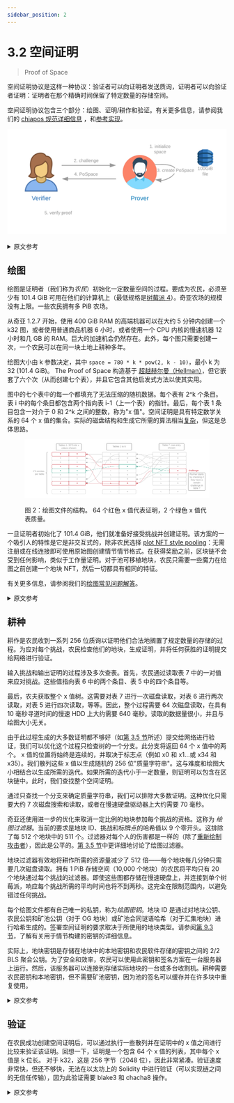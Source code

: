 ```yaml
---
sidebar_position: 2
---
```


# 3.2 空间证明

> Proof of Space

空间证明协议是这样一种协议：验证者可以向证明者发送质询，证明者可以向验证者证明：证明者在那个精确时间保留了特定数量的存储空间。

空间证明协议包含三个部分：绘图、证明/耕作和验证。有关更多信息，请参阅我们的 [chiapos 规范详细信息](https://www.chia.net/assets/Chia_Proof_of_Space_Construction_v1.1.pdf) ，和[参考实现](https://github.com/Chia-Network/chiapos)。

![chia-architecture](/img/pospace.png)

<details>
<summary>原文参考</summary>

A proof of space protocol is one in which:

- A Verifier can send a challenge to a Prover, and
- The Prover can demonstrate to the verifier that the Prover is reserving a specific amount of storage space at that precise time.

The proof of space protocol has three components: plotting, proving/farming, and verifying.For more info, see our [Details of the chiapos specification](https://www.chia.net/assets/Chia_Proof_of_Space_Construction_v1.1.pdf), and [reference implementation](https://github.com/Chia-Network/chiapos).

![chia-architecture](/img/pospace.png)

</details>

## 绘图

绘图是证明者（我们称为*农民*）初始化一定数量空间的过程。要成为农民，必须至少有 101.4 GiB 可用在他们的计算机上（最低规格是[树莓派 4](https://github.com/Chia-Network/chia-blockchain/wiki/Raspberry-Pi 'Running Chia on a Raspberry Pi 4')）。奇亚农场的规模没有上限。一些农民拥有多 PiB 农场。

从奇亚 1.2.7 开始，使用 400 GiB RAM 的高端机器可以在大约 5 分钟内创建一个 k32 图，或者使用普通商品机器 6 小时，或者使用一个 CPU 内核的慢速机器 12 小时和几 GB 的 RAM。巨大的加速机会仍然存在。此外，每个图只需要创建一次，一个农民可以在同一块土地上耕种多年。

绘图大小由 k 参数决定，其中 `space = 780 * k * pow(2, k - 10)`，最小 k 为 32 (101.4 GiB)。 The Proof of Space 构造基于 [超越赫尔曼（Hellman）](https://eprint.iacr.org/2017/893.pdf "Beyond Hellman's Time-Memory Trade Offs with Applications to Proofs of Space")，但它嵌套了六个次（从而创建七个表），并且它包含其他启发式方法以使其实用。

图中的七个表中的每一个都填充了无法压缩的随机数据。每个表有 2^k 个条目。表 i 中的每个条目都包含两个指向表 i-1（上一个表）的指针。最后，每个表 1 条目包含一对介于 0 和 2^k 之间的整数，称为"x 值"。空间证明是具有特定数学关系的 64 个 x 值的集合。实际的磁盘结构和生成它所需的算法相当[复杂](https://www.chia.net/assets/Chia_Proof_of_Space_Construction_v1.1.pdf)，但这是总体思路。

<figure>

![chia-architecture](/img/plot.png)

<figcaption>
图 2：绘图文件的结构。 64 个红色 x 值代表证明，2 个绿色 x 值代表质量。
</figcaption>
</figure>

一旦证明者初始化了 101.4 GiB，他们就准备好接受挑战并创建证明。该方案的一个吸引人的特性是它是非交互式的，除非农民选择 [plot NFT style pooling](/architecture/p2p-system#pools)：无需注册或在线连接即可使用原始图创建情节情节格式。在获得奖励之前，区块链不会受到任何影响，类似于工作量证明。对于池可移植地块，农民只需要一些魔力在绘图之前创建一个地块 NFT，然后一切都具有相同的特征。

有关更多信息，请参阅我们的[绘图常见问题解答](https://github.com/Chia-Network/chia-blockchain/wiki/FAQ#plotting 'Chia plotting FAQ')。

<details>
<summary>原文参考</summary>

- ## Plotting

Plotting is the process by which a Prover, who we refer to as a _farmer_, initializes a certain amount of space. To become a farmer, one must have at least 101.4 GiB available to reserve on their computer (the minimum spec is a [Raspberry Pi 4](https://github.com/Chia-Network/chia-blockchain/wiki/Raspberry-Pi 'Running Chia on a Raspberry Pi 4')). There is no upper limit to the size of a Chia farm. Several farmers have multi-PiB farms.

As of Chia 1.2.7, a k32 plot can be created in around five minutes with a high-end machine with 400 GiB of RAM, or six hours with a normal commodity machine, or 12 hours with a slow machine using one CPU core and a few GB of RAM. Opportunities still remain for huge speedups. Furthermore, each plot only needs to be created once; a farmer can farm with the same plots for many years.

Plot sizes are determined by a k parameter, where `space = 780 * k * pow(2, k - 10)`, with a minimum k of 32 (101.4 GiB). The Proof of Space construction is based on [Beyond Hellman](https://eprint.iacr.org/2017/893.pdf "Beyond Hellman's Time-Memory Trade Offs with Applications to Proofs of Space"), but it is nested six times (thereby creating seven tables), and it contains other heuristics to make it practical.

Each of the seven tables in a plot is filled with random-looking data that cannot be compressed. Each table has 2^k entries. Each entry in table i contains two pointers to table i-1 (the previous table). Finally, each table-1 entry contains a pair of integers between 0 and 2^k, called "x-values." A proof of space is a collection of 64 x-values that have a certain mathematical relationship. The actual on-disk structure and the algorithm required to generate it are quite [complicated](https://www.chia.net/assets/Chia_Proof_of_Space_Construction_v1.1.pdf), but this is the general idea.

<figure>

![chia-architecture](/img/plot.png)

<figcaption>
Figure 2: Structure of a plot file. The 64 red x-values represent the proof, the 2 green x-values represent the quality.
</figcaption>
</figure>

Once the Prover has initialized 101.4 GiB, they are ready to receive a challenge and create a proof. One attractive property of this scheme is that it is non-interactive unless the farmer chooses [plot NFT style pooling](/architecture/p2p-system#pools): no registration or online connection is required to create a plot using the original plot format. Nothing hits the blockchain until a reward is won, similar to PoW. For pool portable plots, a farmer only needs a few mojos to create a plot NFT before plotting and then everything has the same characteristics from there.

See our [plotting FAQ](https://github.com/Chia-Network/chia-blockchain/wiki/FAQ#plotting 'Chia plotting FAQ') for more info.

</details>

## 耕种

耕作是农民收到一系列 256 位质询以证明他们合法地搁置了规定数量的存储的过程。为应对每个挑战，农民检查他们的地块，生成证明，并将任何获胜的证明提交给网络进行验证。

输入挑战和输出证明的过程涉及多次查表。首先，农民通过读取表 7 中的一对值来应对挑战。这些值指向表 6 中的两个条目、表 5 中的四个条目等。

最后，农夫获取整个 x 值树。这需要对表 7 进行一次磁盘读取，对表 6 进行两次读取，对表 5 进行四次读取，等等。因此，整个过程需要 64 次磁盘读取，在具有 10 毫秒寻道时间的慢速 HDD 上大约需要 640 毫秒。读取的数据量很小，并且与绘图大小无关。

由于此过程生成的大多数证明都不够好（如[第 3.5 节](/consensus/signage_points_and_infusion_points 'Section 3.5: Signage Points and Infusion Points')所述）提交给网络进行验证，我们可以优化这个过程只检查树的一个分支。此分支将返回 64 个 x 值中的两个。 x 值的位置将始终是连续的，并取决于标志点（例如 x0 和 x1...或 x34 和 x35）。我们散列这些 x 值以生成随机的 256 位"质量字符串"。这与难度和绘图大小相结合以生成所需的迭代。如果所需的迭代小于一定数量，则证明可以包含在区块链中。此时，我们查找整个空间证明。

通过只查找一个分支来确定质量字符串，我们可以排除大多数证明。这种优化只需要大约 7 次磁盘搜索和读取，或者在慢速硬盘驱动器上大约需要 70 毫秒。

奇亚还使用进一步的优化来取消一定比例的地块参加每个挑战的资格。这称为 _绘图过滤器_。当前的要求是地块 ID、挑战和标牌点的哈希值以 9 个零开头。这排除了每 512 个地块中的 511 个。过滤器对每个人的伤害都是一样的（除了[重新绘制攻击者](/consensus/attacks_and_countermeasures#short-range-replotting-attack 'Section 3.14: Short Range Replotting Attack')），因此是公平的。[第 3.5 节](/consensus/signage_points_and_infusion_points 'Section 3.5: Signage Points and Infusion Points')中更详细地讨论了绘图过滤器。

地块过滤器有效地将耕作所需的资源量减少了 512 倍——每个地块每几分钟只需要几次磁盘读取。拥有 1 PiB 存储空间（10,000 个地块）的农民将平均只有 20 个地块通过每个挑战的过滤器。即使这些图都存储在慢速硬盘上，并连接到单个树莓派，响应每个挑战所需的平均时间也将不到两秒。这完全在限制范围内，以避免错过任何挑战。

每个绘图文件都有自己唯一的私钥，称为*绘图密钥*。地块 ID 是通过对地块公钥、农民公钥和矿池公钥（对于 OG 地块）或矿池合同谜语哈希（对于汇集地块）进行哈希生成的。签署空间证明的要求取决于所使用的地块类型。请参阅[第 9.3 节](/keys/plot_public_keys 'Section 9.3: Public Plot Keys')，了解有关用于情节构建的密钥的详细信息。

实际上，地块密钥是存储在地块中的本地密钥和农民软件存储的密钥之间的 2/2 BLS 聚合公钥。为了安全和效率，农民可以使用此密钥和签名方案在一台服务器上运行。然后，该服务器可以连接到存储实际地块的一台或多台收割机。耕种需要农民密钥和本地密钥，但不需要矿池密钥，因为池的签名可以缓存并在许多块中重复使用。

<details>
<summary>原文参考</summary>

- ## Farming

Farming is the process by which a farmer receives a sequence of 256-bit challenges to prove that they have legitimately put aside a defined amount of storage. In response to each challenge, the farmer checks their plots, generates a proof, and submits any winning proofs to the network for verification.

The process of inputting a challenge and outputting a proof involves multiple table lookups. First, the farmer responds to a challenge by reading a pair of values in table 7. These point to two entries in table 6, four entries in table 5, etc.

Finally, the farmer fetches the whole tree of x-values. This requires one disk read for table 7, two for table 6, four for table 5, etc. The whole process thus requires 64 disk reads, which takes approximately 640 ms on a slow HDD with a 10 ms seek time. The amount of data read is small and is independent of plot size.

Since most proofs generated by this process are not good enough (as discussed in [Section 3.5](/consensus/signage_points_and_infusion_points 'Section 3.5: Signage Points and Infusion Points')) to be submitted to the network for verification, we can optimize this process by only checking one branch of the tree. This branch will return two of the 64 x-values. The position of the x-values will always be consecutive and will depend on the signage point (eg x0 and x1... or x34 and x35). We hash these x-values to produce a random 256-bit "quality string." This is combined with the difficulty and the plot size to generate the required_iterations. If the required_iterations is less than a certain number, the proof can be included in the blockchain. At this point, we look up the whole proof of space.

By only looking up one branch to determine the quality string, we can rule out most proofs. This optimization requires only around 7 disk seeks and reads, or about 70 ms on a slow hard drive.

Chia also uses a further optimization to disqualify a certain proportion of plots from eligibility for each challenge. This is referred to as the _plot filter_. The current requirement is that the hash of the plot ID, challenge, and signage point starts with 9 zeros. This excludes 511 out of every 512 plots. The filter hurts everyone equally (except for [replotting attackers](/consensus/attacks_and_countermeasures#short-range-replotting-attack 'Section 3.14: Short Range Replotting Attack')), and is therefore fair. The plot filter is discussed in greater detail in [Section 3.5](/consensus/signage_points_and_infusion_points 'Section 3.5: Signage Points and Infusion Points').

The plot filter effectively reduces the amount of resources required for farming by 512x -- each plot only requires a few disk reads every few minutes. A farmer with 1 PiB of storage (10,000 plots) will only have an average of 20 plots that pass the filter for each challenge. Even if these plots all are stored on slow HDDs, and connected to a single Raspberry Pi, the average time required to respond to each challenge will be less than two seconds. This is well within the limits to avoid missing out on any challenges.

Each plot file has its own unique private key called a _plot key_. The plot ID is generated by hashing the plot public key, the farmer public key, and either the pool public key (for OG plots) or the pool contract puzzle hash (for pooled plots). The requirements for signing a proof of space depend on the type of plots being used. See [Section 9.3](/keys/plot_public_keys 'Section 9.3: Public Plot Keys') for details on the keys used for plot construction.

In practice, the plot key is a 2/2 BLS aggregate public key between a local key stored in the plot and a key stored by the farmer software. For security and efficiency, a farmer may run on one server using this key and signature scheme. This server can then be connected to one or more harvester machines that store the actual plots. Farming requires the farmer key and the local key, but it does not require the pool key, since the pool’s signature can be cached and reused for many blocks.

</details>

## 验证

在农民成功创建空间证明后，可以通过执行一些散列并在证明中的 x 值之间进行比较来验证该证明。回想一下，证明是一个包含 64 个 x 值的列表，其中每个 x 值是 k 位长。 对于 k32，这是 256 字节（2048 位），因此非常紧凑。验证速度非常快，但还不够快，无法在以太坊上的 Solidity 中进行验证（可以实现链之间的无信任传输），因为此验证需要 blake3 和 chacha8 操作。

<details>
<summary>原文参考</summary>

- ## Verifying

After the farmer has successfully created a proof of space, the proof can be verified by performing a few hashes and making comparisons between the x-values in the proof. Recall that the proof is a list of 64 x-values, where each x-value is k bits long. For a k32 this is 256 bytes (2048 bits), and is therefore very compact. Verification is very fast, but not quite fast enough to be verified in Solidity on Ethereum (something that would enable trustless transfers between chains), since this verification requires blake3 and chacha8 operations.

</details>
